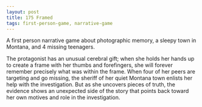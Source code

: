 ```yaml
---
layout: post
title: 175 Framed
tags: first-person-game, narrative-game
---
```

A first person narrative game about photographic memory, a sleepy town in Montana, and 4 missing teenagers.

The protagonist has an unusual cerebral gift; when she holds her hands up to create a frame with her thumbs and forefingers, she will forever remember precisely what was within the frame.  When four of her peers are targeting and go missing, the sheriff of her quiet Montana town enlists her help with the investigation. But as she uncovers pieces of truth, the evidence shows an unexpected side of the story that points back toward her own motives and role in the investigation. 